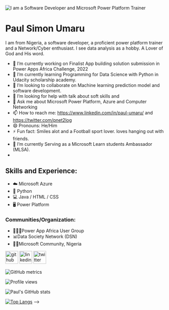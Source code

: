 ![I am a Software Developer and Microsoft Power Platform Trainer](https://pbs.twimg.com/profile_banners/417759702/1671258585/600x200) 

# Paul Simon Umaru
 I am from Nigeria, a software developer, a proficient power platform trainer and a Network/Cyber enthusiast. I see data analysis as a hobby.
 A Lover of God and His word.
- 🔭 I’m currently working on Finalist App building solution submission in Power Apps Africa Challenge, 2022
- 🌱 I’m currently learning Programming for Data Science with Python in Udacity scholarship academy.
- 👯 I’m looking to collaborate on Machine learning prediction model and software development.
- 🤔 I’m looking for help with talk about soft skills and 
- 💬 Ask me about Microsoft Power Platform, Azure and Computer Networking
- 📫 How to reach me: https://www.linkedin.com/in/paul-umaru/  and https://twitter.com/pnet2log
- 😄 Pronouns: He/Him
- ⚡ Fun fact: Smiles alot and a Football sport lover. loves hanging out with friends.
- 🔭 I’m currently Serving as a Microsoft Learn students Ambassador (MLSA).
- 
## Skills and Experience: 
* ☁️ Microsoft Azure 
* 🐍 Python 
* 💻 Java / HTML / CSS 
* 🖥️ Power Platform

### Communities/Organization:
* 🧑‍🤝‍🧑Power App Africa User Group
* 📊Data Society Network (DSN)
* 🧑‍💻Microsoft Community, Nigeria

 


[<img src='https://cdn.jsdelivr.net/npm/simple-icons@3.0.1/icons/github.svg' alt='github' height='40'>](https://github.com/pnet2log)  [<img src='https://cdn.jsdelivr.net/npm/simple-icons@3.0.1/icons/linkedin.svg' alt='linkedin' height='40'>](https://www.linkedin.com/in/https://www.linkedin.com/in/paul-umaru//)  [<img src='https://cdn.jsdelivr.net/npm/simple-icons@3.0.1/icons/twitter.svg' alt='twitter' height='40'>](https://twitter.com/https://twitter.com/pnet2log)  

![GitHub metrics](https://metrics.lecoq.io/pnet2log)  

![Profile views](https://gpvc.arturio.dev/pnet2log)  

![Paul's GitHub stats](https://github-readme-stats.vercel.app/api?username=pnet2log&hide=contribs,issues&theme=radical)

[![Top Langs](https://github-readme-stats.vercel.app/api/top-langs/?username=pnet2log&layout=compact)](https://github.com/pnet2log/github-readme-stats)
-->
